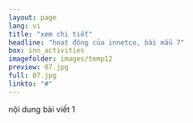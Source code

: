 ```yaml
---
layout: page
lang: vi
title: "xem chi tiết"
headline: "hoạt động của innetco, bài mẫu 7"
box: inn_activities
imagefolder: images/temp12
preview: 07.jpg
full: 07.jpg
linkto: "#"
---
```


nội dung bài viết 1